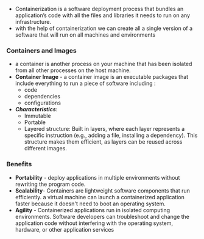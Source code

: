 - Containerization is a software deployment process that bundles an application’s code with all the files and libraries it needs to run on any infrastructure.
- with the help of containerization we can create all a single version of a software that will run on all machines and environments

### **Containers and Images**
- a container is another process on your machine that has been isolated from all other processes on the host machine.
- **Container Image** -  a container image is an executable packages that include everything to run a piece of software including :
	- code
	- dependencies
	- configurations
- ***Characteristics***:
	- Immutable
	- Portable
	- Layered structure: Built in layers, where each layer represents a specific instruction (e.g., adding a file, installing a dependency). This structure makes them efficient, as layers can be reused across different images.

### **Benefits**
- **Portability** - deploy applications in multiple environments without rewriting the program code.
- **Scalability**-  Containers are lightweight software components that run efficiently. a virtual machine can launch a containerized application faster because it doesn't need to boot an operating system.
- **Agility** - Containerized applications run in isolated computing environments. Software developers can troubleshoot and change the application code without interfering with the operating system, hardware, or other application services